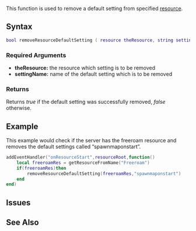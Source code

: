 This function is used to remove a default setting from specified [resource](/resource.md "wikilink").

Syntax
------

``` lua
bool removeResourceDefaultSetting ( resource theResource, string settingName ) 
```

### Required Arguments

-   **theResource:** the resource which setting is to be removed
-   **settingName:** name of the default setting which is to be removed

### Returns

Returns *true* if the default setting was successfully removed, *false* otherwise.

Example
-------

This example would check if the server has the freeroam resource and removes the default settings called “spawnmaponstart”.

``` lua
addEventHandler("onResourceStart",resourceRoot,function()
    local freeroamRes = getResourceFromName("Freeroam")
    if(freeroamRes)then
        removeResourceDefaultSetting(freeroamRes,"spawnmaponstart")
    end
end)
```

Issues
------

See Also
--------
